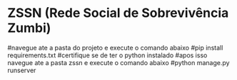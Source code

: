 # ZSSN (Rede Social de Sobrevivência Zumbi)
 
#navegue ate a pasta do projeto e execute o comando abaixo
#pip install requirements.txt
#certifique se de ter o python instalado
#apos isso navegue ate a pasta zssn e execute o comando abaixo
#python manage.py runserver

